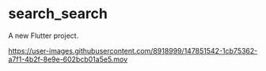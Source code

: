# search_search

A new Flutter project.



https://user-images.githubusercontent.com/8918999/147851542-1cb75362-a7f1-4b2f-8e9e-602bcb01a5e5.mov

